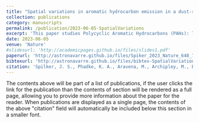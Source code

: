 ```yaml
---
title: "Spatial variations in aromatic hydrocarbon emission in a dust-rich galaxy"
collection: publications
category: manuscripts
permalink: /publication/2023-06-05-SpatialVariations
excerpt: 'This paper studies Polycyclic Aromatic Hydrocarbons (PAHs): large orangic molecules that trace the dust that regulares interstellar gas cooling. With the launch of JWST, our ability to resolve infrared galaxy features at high redshift (in the early universe) is highly increased. This paper presents spatially-resolved PAH spectral features. It finds order-of-magnitude variations in the PAH feature strength across the galaxy, suggesting either physical offsets in the PAH distribution or wide variations in the local ultraviolet radiatino field.' 
date: 2023-06-05
venue: 'Nature'
#slidesurl: 'http://academicpages.github.io/files/slides1.pdf'
paperurl: 'http://astronavarre.github.io/files/Spiker_2023_Nature_648_7966.pdf'
bibtexurl: 'http://astronavarre.github.io/files/bibtex-SpatialVariations.bib'
citation: 'Spilker, J. S., Phadke, K. A., Aravena, M., Archipley, M., Bayliss, M. B., Birkin, J. E., Béthermin, M., Burgoyne, J., Cathey, J., Chapman, S. C., Dahle, H., Gonzalez, A. H., Gururajan, G., Hayward, C. C., Hezaveh, Y. D., Hill, R., Hutchison, T. A., Kim, K. J., Kim, S., … Whitaker, K. E. (2023). Spatial variations in aromatic hydrocarbon emission in a dust-rich galaxy. \nat, 618(7966), 708–711. https://doi.org/10.1038/s41586-023-05998-6 '
---
```

The contents above will be part of a list of publications, if the user clicks the link for the publication than the contents of section will be rendered as a full page, allowing you to provide more information about the paper for the reader. When publications are displayed as a single page, the contents of the above "citation" field will automatically be included below this section in a smaller font.
